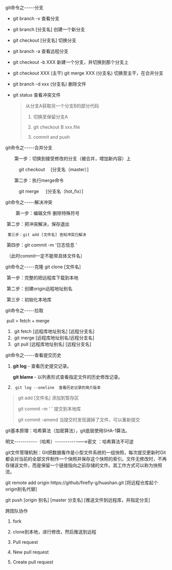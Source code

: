 git命令之-----分支

- git branch -v                      查看分支

- git branch  [分支名]          创建一个新分支

- git checkout [分支名]        切换分支

- git branch -a   查看远程分支

- git checkout -b XXX     新建一个分支，并切换到那个分支上

- git checkout XXX (主干)    git merge XXX (分支名)     切换至主干，在合并分支

- git branch -d xxx (分支名)   删除文件

- git status 查看冲突文件

  > 从分支A获取另一个分支B的部分代码
  >
  > 1. 切换至保留分支A
  >
  > 2. git checkout B xxx.file
  > 3. commit and push

git命令之-----合并分支

　　第一步：切换到接受修改的分支（被合并，增加新内容）上

　　　git  checkout　 [分支名（master）] 

　　第二步：执行merge命令

　　　git  merge 　 [分支名（hot_fix）] 



git命令之-----解决冲突

　　 第一步：编辑文件  删除特殊符号 

​         第二步：把冲突解决，保存退出

   	 第三步：git add [文件名] 告知冲突已解决

​		第四步：git commit  -m  '日志信息 '

​		（此时commit一定不能带具体文件名） 



git命令之-----克隆  git clone [文件名]

​		第一步：完整的把远程库下载到本地

​		第二步：创建origin远程地址别名

​		第三步：初始化本地库



   git命令之-----拉取

​       pull = fetch + merge

1. ​    git  fetch [远程库地址别名] [远程分支名]
2. ​    git merge [远程库地址别名/远程分支名]
3. ​    git pull     [远程库地址别名] [远程分支名]



git命令之-----查看提交历史

1. **git log** - 查看历史提交记录。

   **git blame <file>** - 以列表形式查看指定文件的历史修改记录。

2. ```
    git log --oneline  查看历史记录的简介版本
   ```







> git add [文件名]                    添加到暂存区
>
> git commit  -m  ' '                 提交到本地库
>
> git commit -amend			 当提交时发现漏掉了文件，可以重新提交



git基本原理：哈希算法（加密算法），git底层使用SHA-1算法。

明文-----------（哈希）------------->密文    ：哈希算法不可逆

git文件管理机制：Git把数据看作是小型文件系统的一组快照，每次提交更新时Git都会对当前的全部文件制作一个快照并保存这个快照的索引。文件无修改时，不再存储该文件，而是保留一个链接指向之前存储的文件。其工作方式可以称为快照流。





git remote add origin https://github/firefly-g/huashan.git       [将远程仓库起个origin别名代替]

git push [origin 别名]  [master 分支名]       [推送文件到远程库，并指定分支]



跨团队协作

1. fork

2. clone到本地，进行修改，然后推送到远程
3. Pull request
4. New pull request
5. Create pull request

